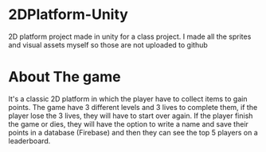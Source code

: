 # 2DPlatform-Unity
2D platform project made in unity for a class project.
I made all the sprites and visual assets myself so those are not uploaded to github

# About The game

It's a classic 2D platform in which the player have to collect items to gain points. The game have 3 different levels and 3 lives to complete them, if the player lose the 3 lives, they will have to start over again.
If the player finish the game or dies, they will have the option to write a name and save their points in a database (Firebase) and then they can see the top 5 players on a leaderboard.


